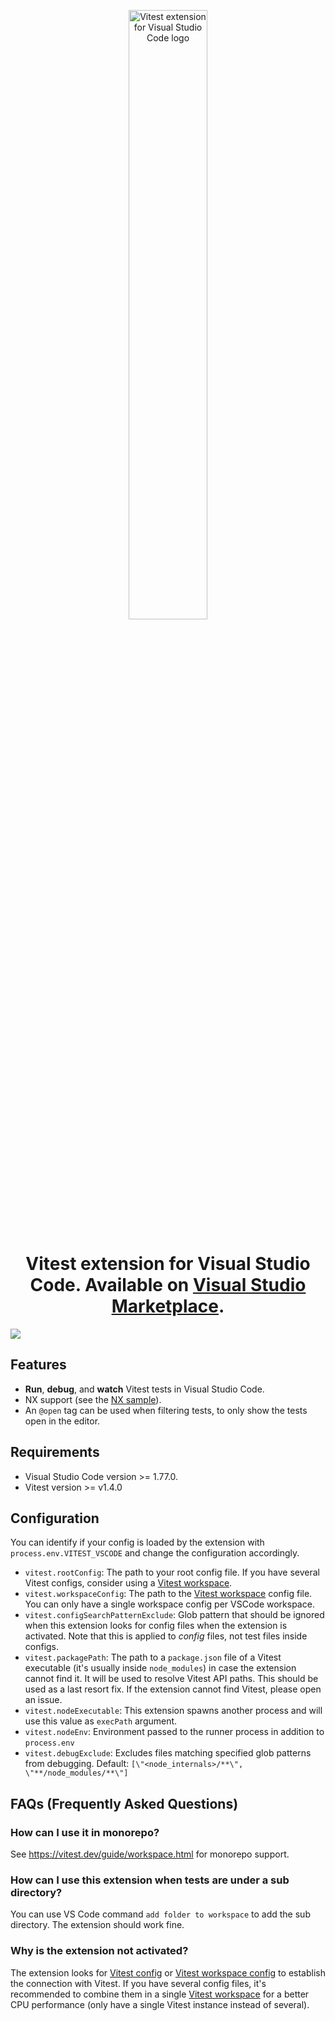 <p align="center">
  <a title="Learn more about Vitest extension for Visual Studio Code" href="https://github.com/vitest-dev/vscode"><img src="./img/cover.png" alt="Vitest extension for Visual Studio Code logo" width="50%" /></a>
</p>

<h1 align="center">Vitest extension for Visual Studio Code. Available on <a href="https://marketplace.visualstudio.com/items?itemName=vitest.explorer">Visual Studio Marketplace</a>.</h1>

![](https://i.ibb.co/bJCbCf2/202203292020.gif)

## Features

- **Run**, **debug**, and **watch** Vitest tests in Visual Studio Code.
- NX support (see the [NX sample](./samples/monorepo-nx/)).
- An `@open` tag can be used when filtering tests, to only show the tests open in the editor.

## Requirements

- Visual Studio Code version >= 1.77.0.
- Vitest version >= v1.4.0

## Configuration

You can identify if your config is loaded by the extension with `process.env.VITEST_VSCODE` and change the configuration accordingly.

- `vitest.rootConfig`: The path to your root config file. If you have several Vitest configs, consider using a [Vitest workspace](https://vitest.dev/guide/workspace).
- `vitest.workspaceConfig`: The path to the [Vitest workspace](https://vitest.dev/guide/workspace) config file. You can only have a single workspace config per VSCode workspace.
- `vitest.configSearchPatternExclude`: Glob pattern that should be ignored when this extension looks for config files when the extension is activated. Note that this is applied to _config_ files, not test files inside configs.
- `vitest.packagePath`: The path to a `package.json` file of a Vitest executable (it's usually inside `node_modules`) in case the extension cannot find it. It will be used to resolve Vitest API paths. This should be used as a last resort fix. If the extension cannot find Vitest, please open an issue.
- `vitest.nodeExecutable`: This extension spawns another process and will use this value as `execPath` argument.
- `vitest.nodeEnv`: Environment passed to the runner process in addition to
  `process.env`
- `vitest.debugExclude`: Excludes files matching specified glob patterns from debugging. Default:
  `[\"<node_internals>/**\", \"**/node_modules/**\"]`

## FAQs (Frequently Asked Questions)

### How can I use it in monorepo?

See <https://vitest.dev/guide/workspace.html> for monorepo support.

### How can I use this extension when tests are under a sub directory?

You can use VS Code command `add folder to workspace` to add the sub directory. The extension should work fine.

### Why is the extension not activated?

The extension looks for [Vitest config](https://vitest.dev/config/file.html) or [Vitest workspace config](https://vitest.dev/guide/workspace.html) to establish the connection with Vitest. If you have several config files, it's recommended to combine them in a single [Vitest workspace](https://vitest.dev/guide/workspace.html) for a better CPU performance (only have a single Vitest instance instead of several).
